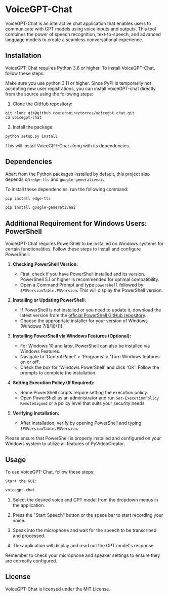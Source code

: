 # VoiceGPT-Chat

VoiceGPT-Chat is an interactive chat application that enables users to communicate with GPT models using voice inputs and outputs. This tool combines the power of speech recognition, text-to-speech, and advanced language models to create a seamless conversational experience.

## Installation

VoiceGPT-Chat requires Python 3.6 or higher. To install VoiceGPT-Chat, follow these steps:

Make sure you use python 3.11 or higher.
Since PyPI is temporarily not accepting new user registrations, you can install VoiceGPT-chat directly from the source using the following steps:
1. Clone the GitHub repository:
```
git clone git@github.com:eramireztorres/voicegpt-chat.git
cd voicegpt-chat
```
2. Install the package:
```
python setup.py install
```

This will install VoiceGPT-Chat along with its dependencies.

## Dependencies

Apart from the Python packages installed by default, this project also depends on `edge-tts` and  `google-generativeai`. 

To install these dependencies, run the following command:

```bash
pip install edge-tts
```

```bash
pip install google-generativeai
```

## Additional Requirement for Windows Users: PowerShell

VoiceGPT-Chat requires PowerShell to be installed on Windows systems for certain functionalities. Follow these steps to install and configure PowerShell:

1. **Checking PowerShell Version:**
   - First, check if you have PowerShell installed and its version. PowerShell 5.1 or higher is recommended for optimal compatibility.
   - Open a Command Prompt and type `powershell` followed by `$PSVersionTable.PSVersion`. This will display the PowerShell version.

2. **Installing or Updating PowerShell:**
   - If PowerShell is not installed or you need to update it, download the latest version from the [official PowerShell GitHub repository](https://github.com/PowerShell/PowerShell).
   - Choose the appropriate installer for your version of Windows (Windows 7/8/10/11).

3. **Installing PowerShell via Windows Features (Optional):**
   - For Windows 10 and later, PowerShell can also be installed via Windows Features.
   - Navigate to 'Control Panel' > 'Programs' > 'Turn Windows features on or off'.
   - Check the box for 'Windows PowerShell' and click 'OK'. Follow the prompts to complete the installation.

4. **Setting Execution Policy (If Required):**
   - Some PowerShell scripts require setting the execution policy.
   - Open PowerShell as an administrator and run `Set-ExecutionPolicy RemoteSigned` or a policy level that suits your security needs.

5. **Verifying Installation:**
   - After installation, verify by opening PowerShell and typing `$PSVersionTable.PSVersion`.

Please ensure that PowerShell is properly installed and configured on your Windows system to utilize all features of PyVideoCreator.


## Usage
To use VoiceGPT-Chat, follow these steps:

    Start the GUI:
    
```bash 
voicegpt-chat
```

1.  Select the desired voice and GPT model from the dropdown menus in the application.

2.  Press the "Start Speech" button or the space bar to start recording your voice.

3.  Speak into the microphone and wait for the speech to be transcribed and processed.

4.  The application will display and read out the GPT model's response.

Remember to check your microphone and speaker settings to ensure they are correctly configured.

## License

VoiceGPT-Chat is licensed under the MIT License.